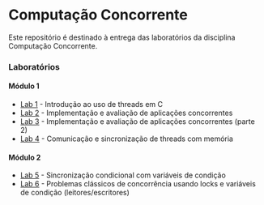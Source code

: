 # Computação Concorrente
Este repositório é destinado à entrega das laboratórios da disciplina  Computação Concorrente.

### Laboratórios
#### Módulo 1
- [Lab 1](./M1/Lab1) - Introdução ao uso de threads em C
- [Lab 2](./M1/Lab2) - Implementação e avaliação de aplicações concorrentes
- [Lab 3](./M1/Lab3) - Implementação e avaliação de aplicações concorrentes (parte 2)
- [Lab 4](./M1/Lab4) - Comunicação e sincronização de threads com memória
#### Módulo 2
 - [Lab 5](./M2/Lab5) - Sincronização condicional com variáveis de condição
 - [Lab 6](./M2/Lab6) - Problemas clássicos de concorrência usando locks e variáveis de condição (leitores/escritores)
